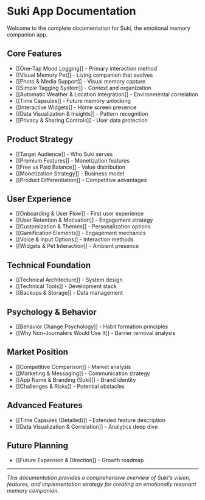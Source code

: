 # Suki App Documentation

Welcome to the complete documentation for Suki, the emotional memory companion app.

## Core Features
- [[One-Tap Mood Logging]] - Primary interaction method
- [[Visual Memory Pet]] - Living companion that evolves
- [[Photo & Media Support]] - Visual memory capture
- [[Simple Tagging System]] - Context and organization
- [[Automatic Weather & Location Integration]] - Environmental correlation
- [[Time Capsules]] - Future memory unlocking
- [[Interactive Widgets]] - Home screen presence
- [[Data Visualization & Insights]] - Pattern recognition
- [[Privacy & Sharing Controls]] - User data protection

## Product Strategy
- [[Target Audience]] - Who Suki serves
- [[Premium Features]] - Monetization features
- [[Free vs Paid Balance]] - Value distribution
- [[Monetization Strategy]] - Business model
- [[Product Differentiation]] - Competitive advantages

## User Experience
- [[Onboarding & User Flow]] - First user experience
- [[User Retention & Motivation]] - Engagement strategy
- [[Customization & Themes]] - Personalization options
- [[Gamification Elements]] - Engagement mechanics
- [[Voice & Input Options]] - Interaction methods
- [[Widgets & Pet Interaction]] - Ambient presence

## Technical Foundation
- [[Technical Architecture]] - System design
- [[Technical Tools]] - Development stack
- [[Backups & Storage]] - Data management

## Psychology & Behavior
- [[Behavior Change Psychology]] - Habit formation principles
- [[Why Non-Journalers Would Use It]] - Barrier removal analysis

## Market Position
- [[Competitive Comparison]] - Market analysis
- [[Marketing & Messaging]] - Communication strategy
- [[App Name & Branding (Suki)]] - Brand identity
- [[Challenges & Risks]] - Potential obstacles

## Advanced Features
- [[Time Capsules (Detailed)]] - Extended feature description
- [[Data Visualization & Correlation]] - Analytics deep dive

## Future Planning
- [[Future Expansion & Direction]] - Growth roadmap

---

*This documentation provides a comprehensive overview of Suki's vision, features, and implementation strategy for creating an emotionally resonant memory companion.*
